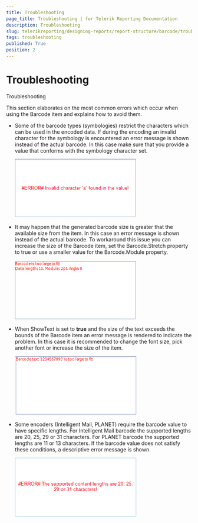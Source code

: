 ```yaml
---
title: Troubleshooting
page_title: Troubleshooting | for Telerik Reporting Documentation
description: Troubleshooting
slug: telerikreporting/designing-reports/report-structure/barcode/troubleshooting
tags: troubleshooting
published: True
position: 2
---
```


# Troubleshooting

Troubleshooting

This section elaborates on the most common errors which occur when using the Barcode item and explains how to avoid them.

* Some of the barcode types (symbologies) restrict the characters which can be used in             the encoded data. If during the encoding an invalid character for the symbology is encountered             an error message is shown instead of the actual barcode. In this case make sure that you provide             a value that conforms with the symbology character set.             

  ![barcode-errors-invalid-value](images/Barcodes/barcode-errors-invalid-value.png)

* It may happen that the generated barcode size is greater that the available size from the item. In this             case an error message is shown instead of the actual barcode. To workaround this issue you can increase the             size of the Barcode item, set the Barcode.Stretch property to true or use a smaller value for the Barcode.Module             property.             

  ![barcode-errors-large-size](images/Barcodes/barcode-errors-large-size.png)

* When ShowText is set to __true__ and the size of the text exceeds the bounds of the Barcode item an error             message is rendered to indicate the problem. In this case it is recommended to change the font size, pick another font or increase the size of the item.             

  ![barcode-errors-large-text](images/Barcodes/barcode-errors-large-text.png)

* Some encoders (Intelligent Mail, PLANET) require the barcode value to have specific lengths. For Intelligent Mail barcode the supported lengths are 20, 25, 29 or 31             characters. For PLANET barcode the supported lengths are 11 or 13 characters. If the barcode value does not satisfy these conditions, a descriptive error message is shown.             

  ![barcode-errors-invalid-content-length](images/Barcodes/barcode-errors-invalid-content-length.png)



